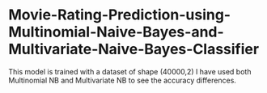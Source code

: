 # Movie-Rating-Prediction-using-Multinomial-Naive-Bayes-and-Multivariate-Naive-Bayes-Classifier

This model is trained with a dataset of shape (40000,2)
I have used both Multinomial NB and Multivariate NB to see the accuracy differences.
